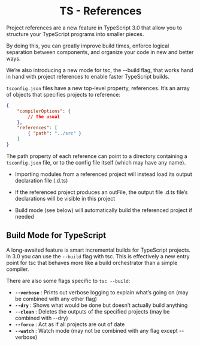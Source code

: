 <link rel="stylesheet" href="https://cdn.jsdelivr.net/npm/bootstrap-icons@1.5.0/font/bootstrap-icons.css">
<link rel="stylesheet" href="../../lib/doc_style.css">

<h1 style="text-align:center">TS - References</h1>

Project references are a new feature in TypeScript 3.0 that allow you to structure your TypeScript programs into smaller pieces.

By doing this, you can greatly improve build times, enforce logical separation between components, and organize your code in new and better ways.

We’re also introducing a new mode for tsc, the --build flag, that works hand in hand with project references to enable faster TypeScript builds.

``tsconfig.json`` files have a new top-level property, references. It’s an array of objects that specifies projects to reference:
```json
{
    "compilerOptions": {
        // The usual
    },
    "references": [
        { "path": "../src" }
    ]
}
```
The path property of each reference can point to a directory containing a ``tsconfig.json`` file, or to the config file itself (which may have any name).

* Importing modules from a referenced project will instead load its output declaration file (.d.ts)

* If the referenced project produces an outFile, the output file .d.ts file’s declarations will be visible in this project

* Build mode (see below) will automatically build the referenced project if needed

## Build Mode for TypeScript
A long-awaited feature is smart incremental builds for TypeScript projects. In 3.0 you can use the `--build` flag with tsc. This is effectively a new entry point for tsc that behaves more like a build orchestrator than a simple compiler.

There are also some flags specific to ``tsc --build``:
* **``--verbose``** : Prints out verbose logging to explain what’s going on (may be combined with any other flag)
* **``--dry``** : Shows what would be done but doesn’t actually build anything
* **``--clean``** : Deletes the outputs of the specified projects (may be combined with --dry)
* **``--force``** : Act as if all projects are out of date
* **``--watch``** : Watch mode (may not be combined with any flag except --verbose)












